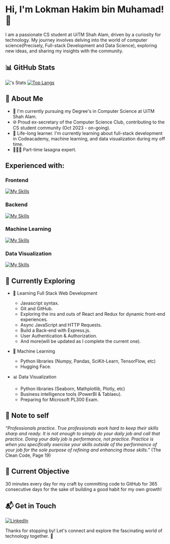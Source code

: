 # Hi, I'm Lokman Hakim bin Muhamad! 👋

I am a passionate CS student at UiTM Shah Alam, driven by a curiosity for technology. My journey involves delving into the world of computer science(Precisely, Full-stack Development and Data Science), exploring new ideas, and sharing my insights with the community.

## 📊 GitHub Stats
![<One0385>'s Stats](https://github-readme-stats.vercel.app/api?username=One0385&theme=tokyonight&&show_icons=true)
[![Top Langs](https://github-readme-stats.vercel.app/api/top-langs/?username=One0385&theme=tokyonight&layout=donut&&show_icons=true)](https://github.com/anuraghazra/github-readme-stats)

## 🚀 About Me

- 🔭 I'm currently pursuing my Degree's in Computer Science at UiTM Shah Alam.
- 🌐 Proud ex-secretary of the Computer Science Club, contributing to the CS student community (Oct 2023 - on-going).
- 🏫 Life-long learner. I'm currently learning about full-stack development in Codeacademy, machine learning, and data visualization during my off time.
- 👨🏻‍🍳 Part-time lasagna expert.


## Experienced with:
### Frontend
[![My Skills](https://skillicons.dev/icons?i=html,css,js)](https://skillicons.dev)
### Backend
[![My Skills](https://skillicons.dev/icons?i=js,python,java)](https://skillicons.dev)
### Machine Learning
[![My Skills](https://skillicons.dev/icons?i=python)](https://skillicons.dev)
### Data Visualization
[![My Skills](https://skillicons.dev/icons?i=python)](https://skillicons.dev)

## 🌱 Currently Exploring

- 🚀 Learning Full Stack Web Development
  - Javascript syntax.
  - Git and GitHub.
  - Exploring the ins and outs of React and Redux for dynamic front-end experiences.
  - Async JavaScript and HTTP Requests.
  - Build a Back-end with Express.js.
  - User Authentication & Authorization.
  - And more(will be updated as I complete the current one).

- 🤖 Machine Learning
  - Python libraries (Numpy, Pandas, SciKit-Learn, TensorFlow, etc)
  - Hugging Face.

- 📊 Data Visualization
  - Python libraries (Seaborn, Mathplotlib, Plotly, etc) 
  - Business intelligence tools (PowerBI & Tablaeu).
  - Preparing for Microsoft PL300 Exam.

## 📜 Note to self
_“Professionals practice. True professionals work hard to keep their skills sharp and ready. It is not enough to simply do your daily job and call that practice. Doing your daily job is performance, not practice. Practice is when you specifically exercise your skills outside of the performance of your job for the sole purpose of refining and enhancing those skills.”_ (The Clean Code, Page 19)

## 🎯 Current Objective
30 minutes every day for my craft by committing code to GitHub for 365 consecutive days for the sake of building a good habit for my own growth!

## 📬 Get in Touch
[![LinkedIn](https://skillicons.dev/icons?i=linkedin)](https://www.linkedin.com/in/lokman-hakim-muhamad-30a24b214)

Thanks for stopping by! Let's connect and explore the fascinating world of technology together. 🚀
